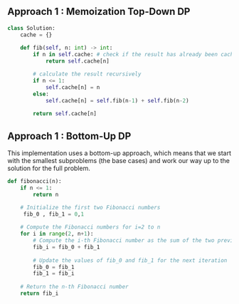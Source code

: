 ## Approach 1 : Memoization  Top-Down  DP
```python
class Solution:
    cache = {}
    
    def fib(self, n: int) -> int:
        if n in self.cache: # check if the result has already been cached
            return self.cache[n]

        # calculate the result recursively
        if n <= 1:
            self.cache[n] = n
        else:
            self.cache[n] = self.fib(n-1) + self.fib(n-2)
        
        return self.cache[n]

```

## Approach 1 : Bottom-Up DP

This implementation uses a bottom-up approach, which means that we start with the smallest subproblems (the base cases) and work our way up to the solution for the full problem.

```python
def fibonacci(n):
    if n <= 1:
        return n

    # Initialize the first two Fibonacci numbers
	 fib_0 , fib_1 = 0,1 
    
    # Compute the Fibonacci numbers for i=2 to n
    for i in range(2, n+1):
        # Compute the i-th Fibonacci number as the sum of the two previous Fibonacci numbers
        fib_i = fib_0 + fib_1
        
        # Update the values of fib_0 and fib_1 for the next iteration
        fib_0 = fib_1
        fib_1 = fib_i
    
    # Return the n-th Fibonacci number
    return fib_i

```
